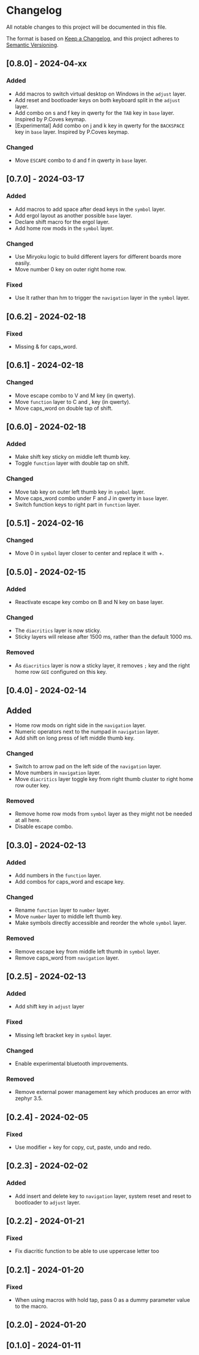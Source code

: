 # Changelog

All notable changes to this project will be documented in this file.

The format is based on [Keep a Changelog](https://keepachangelog.com/en/1.1.0/),
and this project adheres to [Semantic Versioning](https://semver.org/spec/v2.0.0.html).

## [0.8.0] - 2024-04-xx

### Added

- Add macros to switch virtual desktop on Windows in the `adjust` layer.
- Add reset and bootloader keys on both keyboard split in the `adjust` layer.
- Add combo on s and f key in qwerty for the `TAB` key in `base` layer.
  Inspired by P.Coves keymap.
- [Experimental] Add combo on j and k key in qwerty for the `BACKSPACE` key in `base` layer.
  Inspired by P.Coves keymap.

### Changed

- Move `ESCAPE` combo to d and f in qwerty in `base` layer.

## [0.7.0] - 2024-03-17

### Added

- Add macros to add space after dead keys in the `symbol` layer.
- Add ergol layout as another possible `base` layer.
- Declare shift macro for the ergol layer.
- Add home row mods in the `symbol` layer.

### Changed

- Use Miryoku logic to build different layers for different boards more easily.
- Move number 0 key on outer right home row.

### Fixed

- Use lt rather than hm to trigger the `navigation` layer in the `symbol` layer.     

## [0.6.2] - 2024-02-18

### Fixed

- Missing & for caps_word.

## [0.6.1] - 2024-02-18

### Changed

- Move escape combo to V and M key (in qwerty).
- Move `function` layer to C and , key (in qwerty).
- Move caps_word on double tap of shift.

## [0.6.0] - 2024-02-18

### Added

- Make shift key sticky on middle left thumb key.
- Toggle `function` layer with double tap on shift.

### Changed

- Move tab key on outer left thumb key in `symbol` layer.
- Move caps_word combo under F and J in qwerty in `base` layer.
- Switch function keys to right part in `function` layer.

## [0.5.1] - 2024-02-16

### Changed

- Move 0 in `symbol` layer closer to center and replace it with +.

## [0.5.0] - 2024-02-15

### Added

- Reactivate escape key combo on B and N key on base layer.

### Changed

- The `diacritics` layer is now sticky.
- Sticky layers will release after 1500 ms, rather than the default 1000 ms.

### Removed

- As `diacritics` layer is now a sticky layer, it removes `;` key and the right home row `GUI` configured on this key.

## [0.4.0] - 2024-02-14

## Added

- Home row mods on right side in the `navigation` layer.
- Numeric operators next to the numpad in `navigation` layer.
- Add shift on long press of left middle thumb key.

### Changed

- Switch to arrow pad on the left side of the `navigation` layer.
- Move numbers in `navigation` layer.
- Move `diacritics` layer toggle key from right thumb cluster to right home row outer key.

### Removed

- Remove home row mods from `symbol` layer as they might not be needed at all here.
- Disable escape combo.

## [0.3.0] - 2024-02-13

### Added

- Add numbers in the `function` layer.
- Add combos for caps_word and escape key.

### Changed

- Rename `function` layer to `number` layer.
- Move `number` layer to middle left thumb key.
- Make symbols directly accessible and reorder the whole `symbol` layer.

### Removed

- Remove escape key from middle left thumb in `symbol` layer.
- Remove caps_word from `navigation` layer.

## [0.2.5] - 2024-02-13

### Added

- Add shift key in `adjust` layer

### Fixed

- Missing left bracket key in `symbol` layer.

### Changed

- Enable experimental bluetooth improvements.

### Removed

- Remove external power management key which produces an error with zephyr 3.5.

## [0.2.4] - 2024-02-05

### Fixed

- Use modifier + key for copy, cut, paste, undo and redo.

## [0.2.3] - 2024-02-02

### Added

- Add insert and delete key to `navigation` layer, system reset and reset to bootloader to `adjust` layer.

## [0.2.2] - 2024-01-21

### Fixed

- Fix diacritic function to be able to use uppercase letter too

## [0.2.1] - 2024-01-20

### Fixed

- When using macros with hold tap, pass 0 as a dummy parameter value to the macro.

## [0.2.0] - 2024-01-20

## [0.1.0] - 2024-01-11

